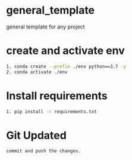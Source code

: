 # general_template
general template for any project

# create and activate env
```bash
1. conda create --prefix ./env python==3.7 -y
2. conda activate ./env
```
# Install requirements
```bash
1. pip install -r requirements.txt
```

# Git Updated
```bash
commit and push the changes.
```
